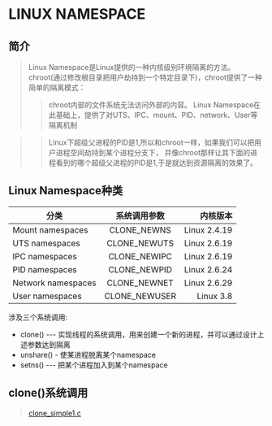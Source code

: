 # LINUX NAMESPACE

## 简介
> Linux Namespace是Linux提供的一种内核级别环境隔离的方法。
> chroot(通过修改根目录把用户劫持到一个特定目录下)，chroot提供了一种简单的隔离模式：
>> chroot内部的文件系统无法访问外部的内容。
> Linux Namespace在此基础上，提供了对UTS、IPC、mount、PID、network、User等隔离机制

>> Linux下超级父进程的PID是1,所以和chroot一样，如果我们可以把用户进程空间劫持到某个进程分支下，
>> 并像chroot那样让其下面的进程看到的哪个超级父进程的PID是1,于是就达到资源隔离的效果了。

## Linux Namespace种类
|分类                |系统调用参数      |内核版本        |
| ------------------ |:----------------:| --------------:|
| Mount namespaces   | CLONE_NEWNS      | Linux 2.4.19   |
| UTS namespaces     | CLONE_NEWUTS     | Linux 2.6.19   |
| IPC namespaces     | CLONE_NEWIPC     | Linux 2.6.19   |
| PID namespaces     | CLONE_NEWPID     | Linux 2.6.24   |
| Network namespaces | CLONE_NEWNET     | Linux 2.6.29   |
| User namespaces    | CLONE_NEWUSER    | Linux 3.8      |
涉及三个系统调用:
* clone() --- 实现线程的系统调用，用来创建一个新的进程，并可以通过设计上述参数达到隔离
* unshare() - 使某进程脱离某个namespace
* setns() --- 把某个进程加入到某个namespace

## clone()系统调用
> [clone_simple1.c](clone_simple1.c)

